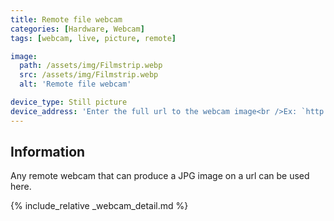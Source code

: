 ```yaml
---
title: Remote file webcam
categories: [Hardware, Webcam]
tags: [webcam, live, picture, remote]

image:
  path: /assets/img/Filmstrip.webp
  src: /assets/img/Filmstrip.webp
  alt: 'Remote file webcam'

device_type: Still picture
device_address: 'Enter the full url to the webcam image<br />Ex: `http://axis.local.lan/jpg/1/image.jpg`'
---
```


## Information

Any remote webcam that can produce a JPG image on a url can be used here.

{% include_relative _webcam_detail.md %}
